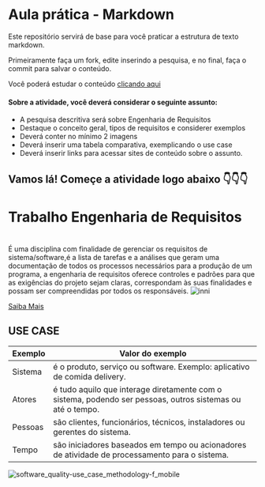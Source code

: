 
# Aula prática - Markdown

Este repositório servirá de base para você praticar a estrutura de texto markdown. 

Primeiramente faça um fork, edite inserindo a pesquisa, e no final, faça o commit para salvar o conteúdo.

Você poderá estudar o conteúdo [clicando aqui](https://docs.pipz.com/central-de-ajuda/learning-center/guia-basico-de-markdown#open)

#### Sobre a atividade, você deverá considerar o seguinte assunto:

- A pesquisa descritiva será sobre Engenharia de Requisitos
- Destaque o conceito geral, tipos de requisitos e considerer exemplos
- Deverá conter no mínimo 2 imagens
- Deverá inserir uma tabela comparativa, exemplicando o use case
- Deverá inserir links para acessar sites de conteúdo sobre o assunto.

## Vamos lá! Começe a atividade logo abaixo 👇👇👇


# Trabalho Engenharia de Requisitos <h1>
É uma disciplina com finalidade de gerenciar os requisitos de sistema/software,é a lista de tarefas e a análises que geram uma documentação de todos os processos necessários para a produção de um programa,
a engenharia de requisitos oferece controles e padrões para que as exigências do projeto sejam claras, correspondam às suas finalidades e possam ser compreendidas por todos os responsáveis.
![inni](https://github.com/PedrodeMeloTorres/aulaMarkdown/assets/164503681/e7831ba0-a6e9-42f5-9f84-7c76e4e00af9)

[Saiba Mais](https://www.monitoratec.com.br/blog/servico-de-engenharia-de-requisitos/#:~:text=A%20engenharia%20de%20requisitos%20oferece,de%20desenvolvimento%2C%20opera%C3%A7%C3%A3o%20e%20manuten%C3%A7%C3%A3o.)

## USE CASE

Exemplo   | Valor do exemplo
--------- | ------
Sistema | é o produto, serviço ou software. Exemplo: aplicativo de comida delivery.
Atores | é tudo aquilo que interage diretamente com o sistema, podendo ser pessoas, outros sistemas ou até o tempo.
Pessoas  | são clientes, funcionários, técnicos, instaladores ou gerentes do sistema.
Tempo  | são iniciadores baseados em tempo ou acionadores de atividade de processamento para o sistema.

![software_quality-use_case_methodology-f_mobile](https://github.com/PedrodeMeloTorres/aulaMarkdown/assets/164503681/6e2eb84f-1966-4d40-9fc2-92e6d06f656b)
